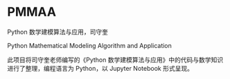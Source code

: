 # PMMAA
Python 数学建模算法与应用，司守奎

Python Mathematical Modeling Algorithm and Application

此项目将司守奎老师编写的《Python 数学建模算法与应用》中的代码与数学知识进行了整理，编程语言为 Python，以 Jupyter Notebook 形式呈现。
